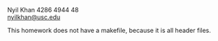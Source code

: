 Nyil Khan
4286 4944 48	
nyilkhan@usc.edu

This homework does not have a makefile, because it is all header files.